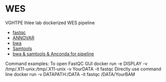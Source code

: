 # WES

VGHTPE Ihlee lab dockerized WES pipeline 


- [fastqc](https://hub.docker.com/r/onlelonely/fastqc/)
- [ANNOVAR](https://hub.docker.com/r/onlelonely/annovar/)
- [bwa](https://hub.docker.com/r/onlelonely/bwa/)
- [Samtools](https://hub.docker.com/r/onlelonely/samtools/)
- [bwa & samtools & Anconda for pipeline](https://hub.docker.com/r/onlelonely/tools/)

Command examples:
To open FastQC GUI
	docker run -e DISPLAY -v /tmp/.X11-unix:/tmp/.X11-unix -v YourDATA -it fastqc
Directly use command line
	docker run -v DATAPATH:/DATA -it fastqc /DATA/YourBAM
